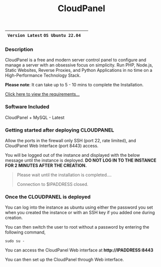﻿---
title: CloudPanel
sidebar_label: CloudPanel
---

|**`Version Latest` `OS Ubuntu 22.04`**|  |
|--------------------------------------|--|

### Description

CloudPanel is a free and modern server control panel to configure and manage a server with an obsessive focus on simplicity. Run PHP, Node.js, Static Websites, Reverse Proxies, and Python Applications in no time on a High-Performance Technology Stack.

**Please note**: It can take up to 5 - 10 mins to complete the Installation.

[Click here to view the requirements...](https://www.cloudpanel.io/docs/v2/requirements/)

### Software Included

CloudPanel + MySQL - Latest

### Getting started after deploying CLOUDPANEL

Allow the ports in the firewall only SSH (port 22, rate limited), and CloudPanel Web Interface (port 8443) access.

You will be logged out of the instance and displayed with the below message until the instance is deployed.  **DO NOT LOG IN TO THE INSTANCE FOR 2 MINUTES AFTER THE CREATION.**

> Please wait until the installation is completed.... 
>
> Connection to $IPADDRESS closed.

### Once the CLOUDPANEL is deployed

You can log into the instance as ubuntu using either the password you set when you created the instance or with an SSH key if you added one during creation.

You can then switch the user to root without a password by entering the following command,
~~~
sudo su -
~~~

You can access the CloudPanel Web interface at **http://IPADDRESS:8443**

You can then set up the CloudPanel through Web interface.
